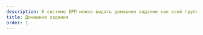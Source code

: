 ```yaml
---
description: В системе ЕРП можно выдать домашнее задание как всей группе, так и персонально
title: Домашние задания
order: 1
---
```


